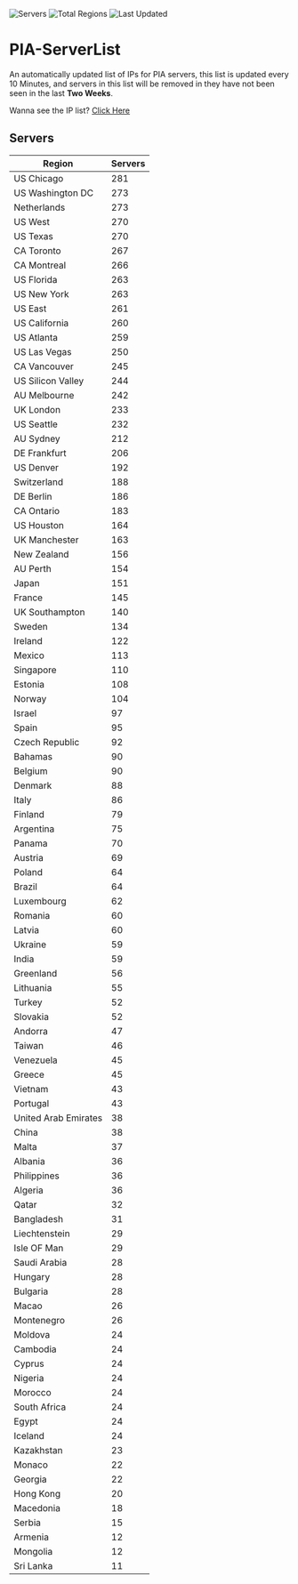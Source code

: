 ![Servers](https://img.shields.io/badge/Servers-10,251-darkgreen)
![Total Regions](https://img.shields.io/badge/Total_Regions-97-darkgreen)
![Last Updated](https://img.shields.io/badge/Last_Updated-December_14_2024_14:31_EST-darkgreen)

# PIA-ServerList
An automatically updated list of IPs for PIA servers, this list is updated every 10 Minutes, and servers in this list will be removed in they have not been seen in the last **Two Weeks**.

Wanna see the IP list? [Click Here](./servers.json)

## Servers
| Region               | Servers |
|----------------------|---------|
| US Chicago | 281 |
| US Washington DC | 273 |
| Netherlands | 273 |
| US West | 270 |
| US Texas | 270 |
| CA Toronto | 267 |
| CA Montreal | 266 |
| US Florida | 263 |
| US New York | 263 |
| US East | 261 |
| US California | 260 |
| US Atlanta | 259 |
| US Las Vegas | 250 |
| CA Vancouver | 245 |
| US Silicon Valley | 244 |
| AU Melbourne | 242 |
| UK London | 233 |
| US Seattle | 232 |
| AU Sydney | 212 |
| DE Frankfurt | 206 |
| US Denver | 192 |
| Switzerland | 188 |
| DE Berlin | 186 |
| CA Ontario | 183 |
| US Houston | 164 |
| UK Manchester | 163 |
| New Zealand | 156 |
| AU Perth | 154 |
| Japan | 151 |
| France | 145 |
| UK Southampton | 140 |
| Sweden | 134 |
| Ireland | 122 |
| Mexico | 113 |
| Singapore | 110 |
| Estonia | 108 |
| Norway | 104 |
| Israel | 97 |
| Spain | 95 |
| Czech Republic | 92 |
| Bahamas | 90 |
| Belgium | 90 |
| Denmark | 88 |
| Italy | 86 |
| Finland | 79 |
| Argentina | 75 |
| Panama | 70 |
| Austria | 69 |
| Poland | 64 |
| Brazil | 64 |
| Luxembourg | 62 |
| Romania | 60 |
| Latvia | 60 |
| Ukraine | 59 |
| India | 59 |
| Greenland | 56 |
| Lithuania | 55 |
| Turkey | 52 |
| Slovakia | 52 |
| Andorra | 47 |
| Taiwan | 46 |
| Venezuela | 45 |
| Greece | 45 |
| Vietnam | 43 |
| Portugal | 43 |
| United Arab Emirates | 38 |
| China | 38 |
| Malta | 37 |
| Albania | 36 |
| Philippines | 36 |
| Algeria | 36 |
| Qatar | 32 |
| Bangladesh | 31 |
| Liechtenstein | 29 |
| Isle OF Man | 29 |
| Saudi Arabia | 28 |
| Hungary | 28 |
| Bulgaria | 28 |
| Macao | 26 |
| Montenegro | 26 |
| Moldova | 24 |
| Cambodia | 24 |
| Cyprus | 24 |
| Nigeria | 24 |
| Morocco | 24 |
| South Africa | 24 |
| Egypt | 24 |
| Iceland | 24 |
| Kazakhstan | 23 |
| Monaco | 22 |
| Georgia | 22 |
| Hong Kong | 20 |
| Macedonia | 18 |
| Serbia | 15 |
| Armenia | 12 |
| Mongolia | 12 |
| Sri Lanka | 11 |